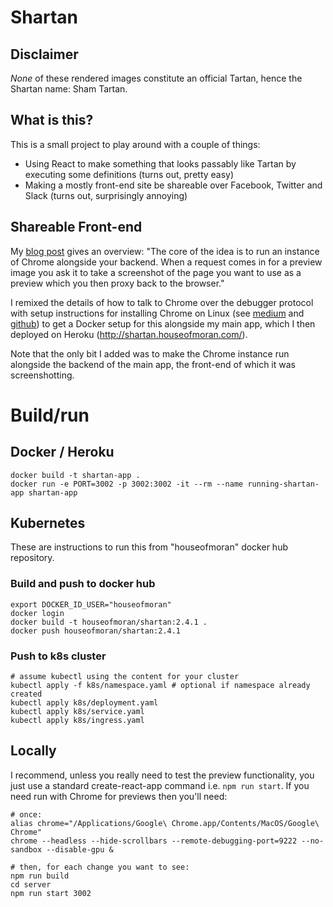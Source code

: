# Shartan

## Disclaimer

_None_ of these rendered images constitute an official
Tartan, hence the Shartan name: Sham Tartan.

## What is this?

This is a small project to play around
with a couple of things:

- Using React to make something that looks passably like Tartan
  by executing some definitions (turns out, pretty easy)
- Making a mostly front-end site be shareable
  over Facebook, Twitter and Slack (turns out, surprisingly
  annoying)

## Shareable Front-end

My [blog post](http://blog.houseofmoran.com/post/163952918683/when-backend-is-frontend-and-back-again)
gives an overview: "The core of the idea is to run an instance of Chrome alongside your backend. When a request comes in
for a preview image you ask it to take a screenshot of the page you want to use as a preview which you then proxy back
to the browser."

I remixed the details of how to talk to Chrome over the
debugger protocol with setup instructions for installing Chrome on Linux (see
[medium](https://medium.com/@dschnr/using-headless-chrome-as-an-automated-screenshot-tool-4b07dffba79a) and [github](https://github.com/schnerd/chrome-headless-screenshots))
to get a Docker setup for this alongside my main app, which I then deployed on Heroku (http://shartan.houseofmoran.com/).

Note that the only bit I added was to make the Chrome instance run alongside the
backend of the main app, the front-end of which it was screenshotting.

# Build/run

## Docker / Heroku

    docker build -t shartan-app .
    docker run -e PORT=3002 -p 3002:3002 -it --rm --name running-shartan-app shartan-app

## Kubernetes

These are instructions to run this from "houseofmoran" docker hub repository.

### Build and push to docker hub

    export DOCKER_ID_USER="houseofmoran"
    docker login
    docker build -t houseofmoran/shartan:2.4.1 .
    docker push houseofmoran/shartan:2.4.1

### Push to k8s cluster

    # assume kubectl using the content for your cluster
    kubectl apply -f k8s/namespace.yaml # optional if namespace already created
    kubectl apply k8s/deployment.yaml
    kubectl apply k8s/service.yaml
    kubectl apply k8s/ingress.yaml

## Locally

I recommend, unless you really need to test the preview functionality, you just use a standard
create-react-app command i.e. `npm run start`. If you need run with Chrome for previews
then you'll need:

    # once:
    alias chrome="/Applications/Google\ Chrome.app/Contents/MacOS/Google\ Chrome"
    chrome --headless --hide-scrollbars --remote-debugging-port=9222 --no-sandbox --disable-gpu &

    # then, for each change you want to see:
    npm run build
    cd server
    npm run start 3002
